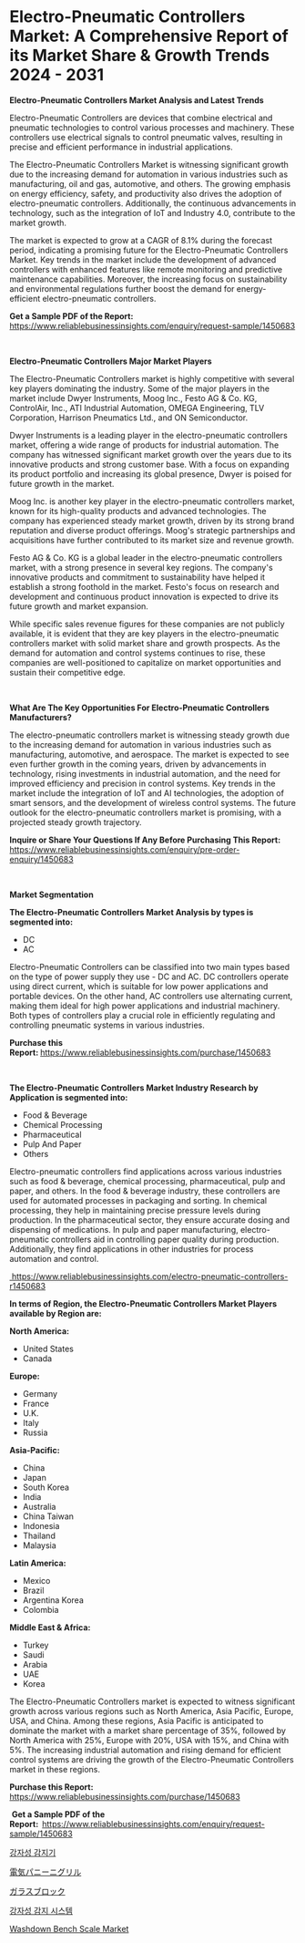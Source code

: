 <p><h1>Electro-Pneumatic Controllers Market: A Comprehensive Report of its Market Share & Growth Trends 2024 - 2031</h1></p><p><strong>Electro-Pneumatic Controllers Market Analysis and Latest Trends</strong></p>
<p><p>Electro-Pneumatic Controllers are devices that combine electrical and pneumatic technologies to control various processes and machinery. These controllers use electrical signals to control pneumatic valves, resulting in precise and efficient performance in industrial applications.</p><p>The Electro-Pneumatic Controllers Market is witnessing significant growth due to the increasing demand for automation in various industries such as manufacturing, oil and gas, automotive, and others. The growing emphasis on energy efficiency, safety, and productivity also drives the adoption of electro-pneumatic controllers. Additionally, the continuous advancements in technology, such as the integration of IoT and Industry 4.0, contribute to the market growth.</p><p>The market is expected to grow at a CAGR of 8.1% during the forecast period, indicating a promising future for the Electro-Pneumatic Controllers Market. Key trends in the market include the development of advanced controllers with enhanced features like remote monitoring and predictive maintenance capabilities. Moreover, the increasing focus on sustainability and environmental regulations further boost the demand for energy-efficient electro-pneumatic controllers.</p></p>
<p><strong>Get a Sample PDF of the Report:&nbsp;</strong> <a href="https://www.reliablebusinessinsights.com/enquiry/request-sample/1450683">https://www.reliablebusinessinsights.com/enquiry/request-sample/1450683</a></p>
<p>&nbsp;</p>
<p><strong>Electro-Pneumatic Controllers Major Market Players</strong></p>
<p><p>The Electro-Pneumatic Controllers market is highly competitive with several key players dominating the industry. Some of the major players in the market include Dwyer Instruments, Moog Inc., Festo AG & Co. KG, ControlAir, Inc., ATI Industrial Automation, OMEGA Engineering, TLV Corporation, Harrison Pneumatics Ltd., and ON Semiconductor.</p><p>Dwyer Instruments is a leading player in the electro-pneumatic controllers market, offering a wide range of products for industrial automation. The company has witnessed significant market growth over the years due to its innovative products and strong customer base. With a focus on expanding its product portfolio and increasing its global presence, Dwyer is poised for future growth in the market.</p><p>Moog Inc. is another key player in the electro-pneumatic controllers market, known for its high-quality products and advanced technologies. The company has experienced steady market growth, driven by its strong brand reputation and diverse product offerings. Moog's strategic partnerships and acquisitions have further contributed to its market size and revenue growth.</p><p>Festo AG & Co. KG is a global leader in the electro-pneumatic controllers market, with a strong presence in several key regions. The company's innovative products and commitment to sustainability have helped it establish a strong foothold in the market. Festo's focus on research and development and continuous product innovation is expected to drive its future growth and market expansion.</p><p>While specific sales revenue figures for these companies are not publicly available, it is evident that they are key players in the electro-pneumatic controllers market with solid market share and growth prospects. As the demand for automation and control systems continues to rise, these companies are well-positioned to capitalize on market opportunities and sustain their competitive edge.</p></p>
<p>&nbsp;</p>
<p><strong>What Are The Key Opportunities For Electro-Pneumatic Controllers Manufacturers?</strong></p>
<p><p>The electro-pneumatic controllers market is witnessing steady growth due to the increasing demand for automation in various industries such as manufacturing, automotive, and aerospace. The market is expected to see even further growth in the coming years, driven by advancements in technology, rising investments in industrial automation, and the need for improved efficiency and precision in control systems. Key trends in the market include the integration of IoT and AI technologies, the adoption of smart sensors, and the development of wireless control systems. The future outlook for the electro-pneumatic controllers market is promising, with a projected steady growth trajectory.</p></p>
<p><strong>Inquire or Share Your Questions If Any Before Purchasing This Report:</strong> <a href="https://www.reliablebusinessinsights.com/enquiry/pre-order-enquiry/1450683">https://www.reliablebusinessinsights.com/enquiry/pre-order-enquiry/1450683</a></p>
<p>&nbsp;</p>
<p><strong>Market Segmentation</strong></p>
<p><strong>The Electro-Pneumatic Controllers Market Analysis by types is segmented into:</strong></p>
<p><ul><li>DC</li><li>AC</li></ul></p>
<p><p>Electro-Pneumatic Controllers can be classified into two main types based on the type of power supply they use - DC and AC. DC controllers operate using direct current, which is suitable for low power applications and portable devices. On the other hand, AC controllers use alternating current, making them ideal for high power applications and industrial machinery. Both types of controllers play a crucial role in efficiently regulating and controlling pneumatic systems in various industries.</p></p>
<p><strong>Purchase this Report:&nbsp;</strong><a href="https://www.reliablebusinessinsights.com/purchase/1450683">https://www.reliablebusinessinsights.com/purchase/1450683</a></p>
<p>&nbsp;</p>
<p><strong>The Electro-Pneumatic Controllers Market Industry Research by Application is segmented into:</strong></p>
<p><ul><li>Food & Beverage</li><li>Chemical Processing</li><li>Pharmaceutical</li><li>Pulp And Paper</li><li>Others</li></ul></p>
<p><p>Electro-pneumatic controllers find applications across various industries such as food & beverage, chemical processing, pharmaceutical, pulp and paper, and others. In the food & beverage industry, these controllers are used for automated processes in packaging and sorting. In chemical processing, they help in maintaining precise pressure levels during production. In the pharmaceutical sector, they ensure accurate dosing and dispensing of medications. In pulp and paper manufacturing, electro-pneumatic controllers aid in controlling paper quality during production. Additionally, they find applications in other industries for process automation and control.</p></p>
<p><a href="https://www.reliablebusinessinsights.com/electro-pneumatic-controllers-r1450683">&nbsp;https://www.reliablebusinessinsights.com/electro-pneumatic-controllers-r1450683</a></p>
<p><strong>In terms of Region, the Electro-Pneumatic Controllers Market Players available by Region are:</strong></p>
<p>
    <p> <strong> North America: </strong>
        <ul>
            <li>United States</li>
            <li>Canada</li>
        </ul>
        </p> 
    <p> <strong> Europe: </strong>
        <ul>
            <li>Germany</li>
            <li>France</li>
            <li>U.K.</li>
            <li>Italy</li>
            <li>Russia</li>
        </ul>
        </p> 
    <p> <strong> Asia-Pacific: </strong>
        <ul>
            <li>China</li>
            <li>Japan</li>
            <li>South Korea</li>
            <li>India</li>
            <li>Australia</li>
            <li>China Taiwan</li>
            <li>Indonesia</li>
            <li>Thailand</li>
            <li>Malaysia</li>
        </ul>
        </p> 
    <p> <strong> Latin America: </strong>
        <ul>
            <li>Mexico</li>
            <li>Brazil</li>
            <li>Argentina Korea</li>
            <li>Colombia</li>
        </ul>
        </p> 
    <p> <strong> Middle East & Africa: </strong>
        <ul>
            <li>Turkey</li>
            <li>Saudi</li>
            <li>Arabia</li>
            <li>UAE</li>
            <li>Korea</li>
        </ul>
    </p>
    </p>
<p><p>The Electro-Pneumatic Controllers market is expected to witness significant growth across various regions such as North America, Asia Pacific, Europe, USA, and China. Among these regions, Asia Pacific is anticipated to dominate the market with a market share percentage of 35%, followed by North America with 25%, Europe with 20%, USA with 15%, and China with 5%. The increasing industrial automation and rising demand for efficient control systems are driving the growth of the Electro-Pneumatic Controllers market in these regions.</p></p>
<p><strong>Purchase this Report: </strong><a href="https://www.reliablebusinessinsights.com/purchase/1450683">https://www.reliablebusinessinsights.com/purchase/1450683</a></p>
<p>&nbsp;<strong>Get a Sample PDF of the Report:&nbsp;&nbsp;</strong><a href="https://www.reliablebusinessinsights.com/enquiry/request-sample/1450683">https://www.reliablebusinessinsights.com/enquiry/request-sample/1450683</a></p>
<p><strong></strong></p>
<p><p><a href="https://github.com/oajzkywllm460/Market-Research-Report-List-2/blob/main/5444271175035.md">강자성 감지기</a></p><p><a href="https://github.com/vlcostes/Market-Research-Report-List-2/blob/main/2263684162580.md">電気パニーニグリル</a></p><p><a href="https://github.com/gfggqjbfys368009/Market-Research-Report-List-2/blob/main/5109442162579.md">ガラスブロック</a></p><p><a href="https://github.com/HarrisonKitto2022/Market-Research-Report-List-1/blob/main/5218196175034.md">강자성 감지 시스템</a></p><p><a href="https://github.com/RyleeBauch2023/Market-Research-Report-List-1/blob/main/washdown-bench-scale-market.md">Washdown Bench Scale Market</a></p></p>